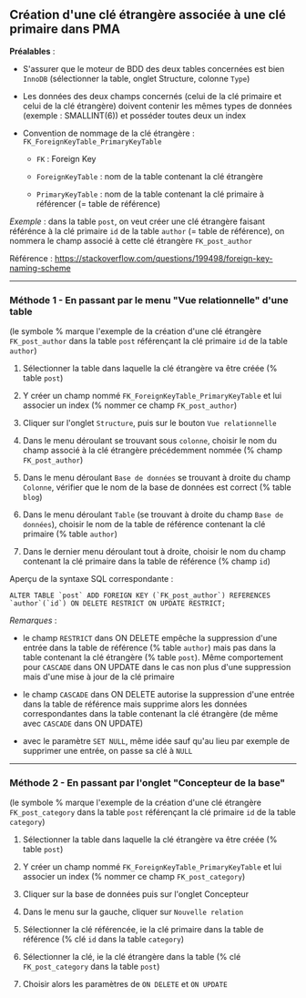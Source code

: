 ## Création d'une clé étrangère associée à une clé primaire dans PMA

__Préalables__ :
* S'assurer que le moteur de BDD des deux tables concernées est bien `InnoDB` (sélectionner la table, onglet Structure, colonne `Type`)

* Les données des deux champs concernés (celui de la clé primaire et celui de la clé étrangère) doivent contenir les mêmes types de données (exemple : SMALLINT(6)) et posséder toutes deux un index

* Convention de nommage de la clé étrangère : `FK_ForeignKeyTable_PrimaryKeyTable`
    * `FK` : Foreign Key

    * `ForeignKeyTable` : nom de la table contenant la clé étrangère

    * `PrimaryKeyTable` : nom de la table contenant la clé primaire à référencer (= table de référence)

_Exemple_ : dans la table `post`, on veut créer une clé étrangère faisant référénce à la clé primaire `id` de la table `author` (= table de référence), on nommera le champ associé à cette clé étrangère `FK_post_author`

Référence : https://stackoverflow.com/questions/199498/foreign-key-naming-scheme

---

### Méthode 1 - En passant par le menu "Vue relationnelle" d'une table

(le symbole % marque l'exemple de la création d'une clé étrangère `FK_post_author` dans la table `post` référençant la clé primaire `id` de la table `author`)


1. Sélectionner la table dans laquelle la clé étrangère va être créée (% table `post`)

1. Y créer un champ nommé `FK_ForeignKeyTable_PrimaryKeyTable` et lui associer un index (% nommer ce champ `FK_post_author`) 

1. Cliquer sur l'onglet `Structure`, puis sur le bouton `Vue relationnelle`

1. Dans le menu déroulant se trouvant sous `colonne`, choisir le nom du champ associé à la clé étrangère précédemment nommée (% champ `FK_post_author`)

1. Dans le menu déroulant `Base de données` se trouvant à droite du champ `Colonne`, vérifier que le nom de la base de données est correct (% table `blog`)

1. Dans le menu déroulant `Table` (se trouvant à droite du champ `Base de données`), choisir le nom de la table de référence contenant la clé primaire (% table `author`)

1. Dans le dernier menu déroulant tout à droite, choisir le nom du champ contenant la clé primaire dans la table de référence (% champ `id`)

Aperçu de la syntaxe SQL correspondante :

```ALTER TABLE `post` ADD FOREIGN KEY (`FK_post_author`) REFERENCES `author`(`id`) ON DELETE RESTRICT ON UPDATE RESTRICT;```

_Remarques_ :

* le champ `RESTRICT` dans ON DELETE empêche la suppression d'une entrée dans la table de référence (% table `author`) mais pas dans la table contenant la clé étrangère (% table `post`). Même comportement pour `CASCADE` dans ON UPDATE dans le cas non plus d'une suppression mais d'une mise à jour de la clé primaire

* le champ `CASCADE` dans ON DELETE autorise la suppression d'une entrée dans la table de référence mais supprime alors les données correspondantes dans la table contenant la clé étrangère (de même avec `CASCADE` dans ON UPDATE)

* avec le paramètre `SET NULL`, même idée sauf qu'au lieu par exemple de supprimer une entrée, on passe sa clé à `NULL`

---

### Méthode 2 - En passant par l'onglet "Concepteur de la base"

(le symbole % marque l'exemple de la création d'une clé étrangère `FK_post_category` dans la table `post` référençant la clé primaire `id` de la table `category`)

1. Sélectionner la table dans laquelle la clé étrangère va être créée (% table `post`)

1. Y créer un champ nommé `FK_ForeignKeyTable_PrimaryKeyTable` et lui associer un index (% nommer ce champ `FK_post_category`) 

1. Cliquer sur la base de données puis sur l'onglet Concepteur

1. Dans le menu sur la gauche, cliquer sur `Nouvelle relation`

1. Sélectionner la clé référencée, ie la clé primaire dans la table de référence (% clé `id` dans la table `category`)

1. Sélectionner la clé, ie la clé étrangère dans la table (% clé `FK_post_category` dans la table `post`)

1. Choisir alors les paramètres de `ON DELETE` et `ON UPDATE`
